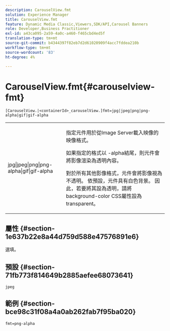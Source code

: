 ```yaml
---
description: CarouselView.fmt
solution: Experience Manager
title: CarouselView.fmt
feature: Dynamic Media Classic,Viewers,SDK/API,Carousel Banners
role: Developer,Business Practitioner
exl-id: a43ca095-2a59-4a0c-a460-f465cbd4ed5f
translation-type: tm+mt
source-git-commit: b4344397f82eb7d2d61020909f4acc7fddea210b
workflow-type: tm+mt
source-wordcount: '83'
ht-degree: 4%

---
```


# CarouselView.fmt{#carouselview-fmt}

`[CarouselView.|<containerId>_carouselView.]fmt=jpg|jpeg|png|png-alpha|gif|gif-alpha`

<table id="table_441553CD34C94A58A9D7CBF772DEDDB6"> 
 <tbody> 
  <tr> 
   <td colname="col1"> <p> <span class="codeph"> jpg|jpeg|png|png-alpha|gif|gif-alpha</span> </p> </td> 
   <td colname="col2"> <p> 指定元件用於從Image Server載入映像的映像格式。 </p> <p>如果指定的格式以<span class="codeph"> -alpha</span>結尾，則元件會將影像渲染為透明內容。 </p> <p>對於所有其他影像格式，元件會將影像視為不透明。 依預設，元件具有白色背景。 因此，若要將其設為透明，請將<span class="codeph"> background-color</span> CSS屬性設為<span class="codeph"> transparent</span>。 </p> </td> 
  </tr> 
 </tbody> 
</table>

## 屬性 {#section-1e637b22e8a44d759d588e47576891e6}

選填。

## 預設 {#section-71fb773f814649b2885aefee68073641}

`jpeg`

## 範例 {#section-bce98c31f08a4a0ab262fab7f95ba020}

`fmt=png-alpha`
